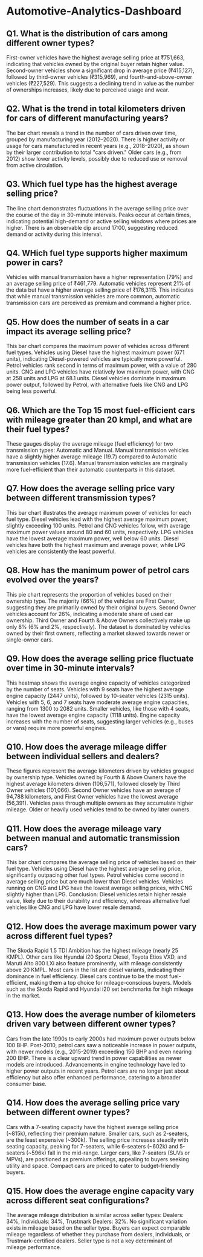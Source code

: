 # Automotive-Analytics-Dashboard

## Q1. What is the distribution of cars among different owner types?
First-owner vehicles have the highest average selling price at ₹751,663, indicating that vehicles owned by the original buyer retain higher value. Second-owner vehicles show a significant drop in average price (₹415,127), followed by third-owner vehicles (₹315,969), and fourth-and-above-owner vehicles (₹227,529). This suggests a declining trend in value as the number of ownerships increases, likely due to perceived usage and wear.

## Q2. What is the trend in total kilometers driven for cars of different manufacturing years?
The bar chart reveals a trend in the number of cars driven over time, grouped by manufacturing year (2012–2020). There is higher activity or usage for cars manufactured in recent years (e.g., 2018–2020), as shown by their larger contribution to total "cars driven." Older cars (e.g., from 2012) show lower activity levels, possibly due to reduced use or removal from active circulation.

## Q3. Which fuel type has the highest average selling price?
The line chart demonstrates fluctuations in the average selling price over the course of the day in 30-minute intervals. Peaks occur at certain times, indicating potential high-demand or active selling windows where prices are higher. There is an observable dip around 17:00, suggesting reduced demand or activity during this interval.

## Q4. WHich fuel type supports higher maximum power in cars?
Vehicles with manual transmission have a higher representation (79%) and an average selling price of ₹461,779. Automatic vehicles represent 21% of the data but have a higher average selling price of ₹176,3115. This indicates that while manual transmission vehicles are more common, automatic transmission cars are perceived as premium and command a higher price.

## Q5. How does the number of seats in a car impact its average selling price?
This bar chart compares the maximum power of vehicles across different fuel types. Vehicles using Diesel have the highest maximum power (671 units), indicating Diesel-powered vehicles are typically more powerful. Petrol vehicles rank second in terms of maximum power, with a value of 280 units. CNG and LPG vehicles have relatively low maximum power, with CNG at 258 units and LPG at 68.1 units. Diesel vehicles dominate in maximum power output, followed by Petrol, with alternative fuels like CNG and LPG being less powerful.

## Q6. Which are the Top 15 most fuel-efficient cars with mileage greater than 20 kmpl, and what are their fuel types?
These gauges display the average mileage (fuel efficiency) for two transmission types: Automatic and Manual. Manual transmission vehicles have a slightly higher average mileage (19.7) compared to Automatic transmission vehicles (17.6). Manual transmission vehicles are marginally more fuel-efficient than their automatic counterparts in this dataset.

## Q7. How does the average selling price vary between different transmission types?
This bar chart illustrates the average maximum power of vehicles for each fuel type. Diesel vehicles lead with the highest average maximum power, slightly exceeding 100 units. Petrol and CNG vehicles follow, with average maximum power values around 80 and 60 units, respectively. LPG vehicles have the lowest average maximum power, well below 60 units. Diesel vehicles have both the highest maximum and average power, while LPG vehicles are consistently the least powerful.

## Q8. How has the manimum power of petrol cars evolved over the years?
This pie chart represents the proportion of vehicles based on their ownership type. The majority (66%) of the vehicles are First Owner, suggesting they are primarily owned by their original buyers. Second Owner vehicles account for 26%, indicating a moderate share of used car ownership. Third Owner and Fourth & Above Owners collectively make up only 8% (6% and 2%, respectively). The dataset is dominated by vehicles owned by their first owners, reflecting a market skewed towards newer or single-owner cars.

## Q9. How does the average selling price fluctuate over time in 30-minute intervals?
This heatmap shows the average engine capacity of vehicles categorized by the number of seats. Vehicles with 9 seats have the highest average engine capacity (2447 units), followed by 10-seater vehicles (2315 units). Vehicles with 5, 6, and 7 seats have moderate average engine capacities, ranging from 1300 to 2082 units. Smaller vehicles, like those with 4 seats, have the lowest average engine capacity (1118 units). Engine capacity increases with the number of seats, suggesting larger vehicles (e.g., buses or vans) require more powerful engines.

## Q10. How does the average mileage differ between individual sellers and dealers?
These figures represent the average kilometers driven by vehicles grouped by ownership type. Vehicles owned by Fourth & Above Owners have the highest average kilometers driven (106,571), followed closely by Third Owner vehicles (101,066). Second Owner vehicles have an average of 94,788 kilometers, and First Owner vehicles have the lowest average (56,391). Vehicles pass through multiple owners as they accumulate higher mileage. Older or heavily used vehicles tend to be owned by later owners.

## Q11. How does the average mileage vary between manual and automatic transmission cars?
This bar chart compares the average selling price of vehicles based on their fuel type. Vehicles using Diesel have the highest average selling price, significantly outpacing other fuel types. Petrol vehicles come second in average selling price but are much lower than Diesel vehicles.
Vehicles running on CNG and LPG have the lowest average selling prices, with CNG slightly higher than LPG.
Conclusion: Diesel vehicles retain higher resale value, likely due to their durability and efficiency, whereas alternative fuel vehicles like CNG and LPG have lower resale demand.

## Q12. How does the average maximum power vary across different fuel types?
The Skoda Rapid 1.5 TDI Ambition has the highest mileage (nearly 25 KMPL). Other cars like Hyundai i20 Sportz Diesel, Toyota Etios VXD, and Maruti Alto 800 LXi also feature prominently, with mileage consistently above 20 KMPL. Most cars in the list are diesel variants, indicating their dominance in fuel efficiency. Diesel cars continue to be the most fuel-efficient, making them a top choice for mileage-conscious buyers. Models such as the Skoda Rapid and Hyundai i20 set benchmarks for high mileage in the market.

## Q13. How does the average number of kilometers driven vary between different owner types?
Cars from the late 1990s to early 2000s had maximum power outputs below 100 BHP. Post-2010, petrol cars saw a noticeable increase in power outputs, with newer models (e.g., 2015-2019) exceeding 150 BHP and even nearing 200 BHP. There is a clear upward trend in power capabilities as newer models are introduced. Advancements in engine technology have led to higher power outputs in recent years. Petrol cars are no longer just about efficiency but also offer enhanced performance, catering to a broader consumer base.

## Q14. How does the average selling price vary between different owner types?
Cars with a 7-seating capacity have the highest average selling price (~815k), reflecting their premium nature. Smaller cars, such as 2-seaters, are the least expensive (~300k). The selling price increases steadily with seating capacity, peaking for 7-seaters, while 6-seaters (~602k) and 5-seaters (~596k) fall in the mid-range. Larger cars, like 7-seaters (SUVs or MPVs), are positioned as premium offerings, appealing to buyers seeking utility and space. Compact cars are priced to cater to budget-friendly buyers.

## Q15. How does the average engine capacity vary across different seat configurations?
The average mileage distribution is similar across seller types: Dealers: 34%, Individuals: 34%, Trustmark Dealers: 32%. No significant variation exists in mileage based on the seller type. Buyers can expect comparable mileage regardless of whether they purchase from dealers, individuals, or Trustmark-certified dealers. Seller type is not a key determinant of mileage performance.

